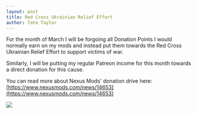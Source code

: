 ```yaml
---
layout: post
title: Red Cross Ukrainian Relief Effort
author: Tate Taylor
---
```


For the month of March I will be forgoing all Donation Points I would normally earn on my mods and instead put them towards the Red Cross Ukrainian Relief Effort to support victims of war.

Similarly, I will be putting my regular Patreon income for this month towards a direct donation for this cause.

You can read more about Nexus Mods' donation drive here: [https://www.nexusmods.com/news/14653](https://www.nexusmods.com/news/14653)

![](https://c10.patreonusercontent.com/4/patreon-media/p/post/63351331/f5e6231af5af45199c088195c945d377/eyJxIjoxMDAsIndlYnAiOjB9/1.jpg?token-hash=t9zG4x4UaCsnfbN_FQJXB_ZXo8uq-plxc8UuwPssthI%3D&token-time=1748649600)
